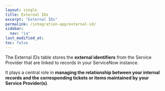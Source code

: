 ```yaml
---
layout: single
title: External IDs
excerpt: "External IDs"
permalink: /integration-app/external-id/
sidebar:
  nav: "ia"
last_modified_at: 
toc: false
---
```


The External IDs table stores the **external identifiers** from the Service Provider that are linked to records in your ServiceNow instance.

It plays a central role in **managing the relationship between your internal records and the corresponding tickets or items maintained by your Service Provider(s)**.